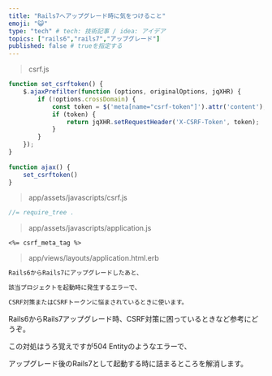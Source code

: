 ```yaml
---
title: "Rails7へアップグレード時に気をつけること"
emoji: "😺"
type: "tech" # tech: 技術記事 / idea: アイデア
topics: ["rails6","rails7","アップグレード"]
published: false # trueを指定する
---
```


> csrf.js

```javascript
function set_csrftoken() {
    $.ajaxPrefilter(function (options, originalOptions, jqXHR) {
        if (!options.crossDomain) {
            const token = $('meta[name="csrf-token"]').attr('content');
            if (token) {
                return jqXHR.setRequestHeader('X-CSRF-Token', token);
            }
        }
    });
}
 
function ajax() {
    set_csrftoken()
}
```

> app/assets/javascripts/csrf.js

```javascript
//= require_tree .
```

>app/assets/javascripts/application.js

```erb
<%= csrf_meta_tag %>
```

> app/views/layouts/application.html.erb

```markdown
Rails6からRails7にアップグレードしたあと、

該当プロジェクトを起動時に発生するエラーで、

CSRF対策またはCSRFトークンに悩まされているときに使います。
```

Rails6からRails7アップグレード時、CSRF対策に困っているときなど参考にどうぞ。

この対処はうろ覚えですが504 Entityのようなエラーで、

アップグレード後のRails7として起動する時に詰まるところを解消します。
